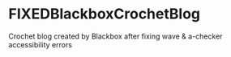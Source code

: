 # FIXEDBlackboxCrochetBlog
Crochet blog created by Blackbox after fixing wave &amp; a-checker accessibility errors
